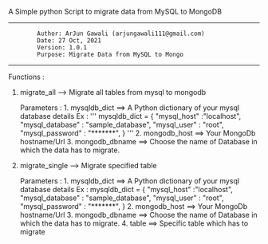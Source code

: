 A Simple python Script to migrate data from MySQL to MongoDB 

-------------------------------------------------------------------------
            Author: ArJun Gawali (arjungawali111@gmail.com)
            Date: 27 Oct, 2021
            Version: 1.0.1
            Purpose: Migrate Data from MySQL to Mongo
-------------------------------------------------------------------------

Functions :

1. migrate_all  --> Migrate all tables from mysql to mongodb

    Parameters : 
        1. mysqldb_dict ==> A Python dictionary of your mysql database details 
                        Ex : 
                        '''
                            mysqldb_dict = {
                                "mysql_host" :"localhost",
                                "mysql_database" : "sample_database",
                                "mysql_user" : "root",
                                "mysql_password" : "*******",
                            }
                        '''
        2. mongodb_host ==> Your MongoDb hostname/Url
        3. mongodb_dbname ==> Choose the name of Database in which the data has to migrate.

2. migrate_single  --> Migrate specified table 

    Parameters : 
        1. mysqldb_dict ==> A Python dictionary of your mysql database details 
                        Ex : 
                            mysqldb_dict = {
                                "mysql_host" :"localhost",
                                "mysql_database" : "sample_database",
                                "mysql_user" : "root",
                                "mysql_password" : "*******",
                            }
        2. mongodb_host ==> Your MongoDb hostname/Url
        3. mongodb_dbname ==> Choose the name of Database in which the data has to migrate.
        4. table ==> Specific table which has to migrate 
        
